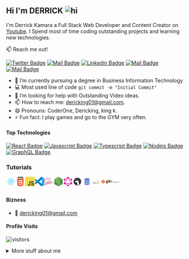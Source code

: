 ## Hi I'm DERRICK <img src="https://user-images.githubusercontent.com/1303154/88677602-1635ba80-d120-11ea-84d8-d263ba5fc3c0.gif" width="28px" alt="hi">

I'm Derrick Kamara a Full Stack Web Developer and Content Creator on [Youtube](https://www.youtube.com/channel/UC0iXIgBWjJ8dWnroFNt4VZg). I Spend most of time coding outstanding projects and learning new technologies.

:mailbox: Reach me out!

[![Twitter Badge](https://img.shields.io/badge/-@Dericking-1ca0f1?style=flat&labelColor=1ca0f1&logo=twitter&logoColor=white&link=https://twitter.com/Derrick11723390)](https://twitter.com/Derrick11723390) [![Mail Badge](https://img.shields.io/badge/-Dericking-e74c3c?style=flat&labelColor=e74c3c&logo=youtube&logoColor=white)](https://www.youtube.com/channel/UC0iXIgBWjJ8dWnroFNt4VZg) [![Linkedin Badge](https://img.shields.io/badge/-Dericking01-0e76a8?style=flat&labelColor=0e76a8&logo=linkedin&logoColor=white)](https://www.linkedin.com/in/dericking01/) [![Mail Badge](https://img.shields.io/badge/-@dericking01-e84393?style=flat&labelColor=e84393&logo=instagram&logoColor=white)](https://instagram.com/leisyarh_) [![Mail Badge](https://img.shields.io/badge/-Dericking-c0392b?style=flat&labelColor=c0392b&logo=gmail&logoColor=white)](mailto:dericking01@gmail.com)

<!-- TODO: Add last video link -->

- 🌱 I’m currently pursuing a degree in Business Information Technology
- :computer: Most used line of code `git commit -m "Initial Commit"`
- 🤔 I’m looking for help with Outstanding Video ideas.
- 📫 How to reach me: dericking01@gmail.com.
- 😄 Pronouns: CoderOne, Dericking, king k.
- ⚡ Fun fact: I play games and go to the GYM very often.

#### Top Technologies

<!-- TODO: Make technologies links takes you to repositories -->

[![React Badge](https://img.shields.io/badge/-React-61DBFB?style=for-the-badge&labelColor=black&logo=react&logoColor=61DBFB)](#) [![Javascript Badge](https://img.shields.io/badge/-Javascript-F0DB4F?style=for-the-badge&labelColor=black&logo=javascript&logoColor=F0DB4F)](#) [![Typescript Badge](https://img.shields.io/badge/-Typescript-007acc?style=for-the-badge&labelColor=black&logo=typescript&logoColor=007acc)](#) [![Nodejs Badge](https://img.shields.io/badge/-Nodejs-3C873A?style=for-the-badge&labelColor=black&logo=node.js&logoColor=3C873A)](#) [![GraphQL Badge](https://img.shields.io/badge/-GraphQl-e535ab?style=for-the-badge&labelColor=black&logo=node.js&logoColor=e535ab)](#)

### Tutorials

[<img align="left" alt="React" width="26px" src="https://raw.githubusercontent.com/github/explore/80688e429a7d4ef2fca1e82350fe8e3517d3494d/topics/react/react.png" />][reactplaylist]

[<img align="left" alt="HTML5" width="26px" src="https://raw.githubusercontent.com/github/explore/80688e429a7d4ef2fca1e82350fe8e3517d3494d/topics/html/html.png" />][htmltutorial]

[<img align="left" alt="JavaScript" width="26px" src="https://raw.githubusercontent.com/github/explore/80688e429a7d4ef2fca1e82350fe8e3517d3494d/topics/javascript/javascript.png" />][javascripttutorial]

[<img align="left" alt="Visual Studio Code" width="26px" src="https://raw.githubusercontent.com/github/explore/80688e429a7d4ef2fca1e82350fe8e3517d3494d/topics/visual-studio-code/visual-studio-code.png" />][vscodetutorial]

<img align="left" alt="Sass" width="26px" src="https://raw.githubusercontent.com/github/explore/80688e429a7d4ef2fca1e82350fe8e3517d3494d/topics/sass/sass.png" />

<img align="left" alt="Node.js" width="26px" src="https://raw.githubusercontent.com/github/explore/80688e429a7d4ef2fca1e82350fe8e3517d3494d/topics/nodejs/nodejs.png" />

<img align="left" alt="GraphQL" width="26px" src="https://raw.githubusercontent.com/github/explore/80688e429a7d4ef2fca1e82350fe8e3517d3494d/topics/graphql/graphql.png" />

<img align="left" alt="Deno" width="26px" src="https://raw.githubusercontent.com/github/explore/361e2821e2dea67711cde99c9c40ed357061cf27/topics/deno/deno.png" />

<img align="left" alt="SQL" width="26px" src="https://raw.githubusercontent.com/github/explore/80688e429a7d4ef2fca1e82350fe8e3517d3494d/topics/sql/sql.png" />

<img align="left" alt="MySQL" width="26px" src="https://raw.githubusercontent.com/github/explore/80688e429a7d4ef2fca1e82350fe8e3517d3494d/topics/mysql/mysql.png" />

<img align="left" alt="Git" width="26px" src="https://raw.githubusercontent.com/github/explore/80688e429a7d4ef2fca1e82350fe8e3517d3494d/topics/git/git.png" />

<img align="left" alt="MongoDB" width="26px" src="https://raw.githubusercontent.com/github/explore/80688e429a7d4ef2fca1e82350fe8e3517d3494d/topics/mongodb/mongodb.png" />

<br />
<br />

#### Bizness

- :email: dericking01@gmail.com


#### Profile Visits 

![visitors](https://visitor-badge.glitch.me/badge?page_id=ipenywis.ipenywis)

<details>
<summary>
  More stuff about me
</summary>

<br >

I love sharing knowledge and working on projects with other developers, and that's why I'm very open to learning.

#### My Passion ?

I use various resources like Udemy Courses, youtube Tutorials and hackerthon challenges to learn Web/Mobile development, coding and design. Including new technologies and frameworks and anything really related to development world.

#### This week Coding Stats

<!--START_SECTION:waka-->

```txt
JavaScript   1 hr 32 mins    █████████████████████████   99.38 %
Other        0 secs          ░░░░░░░░░░░░░░░░░░░░░░░░░   00.62 %
```

<!--END_SECTION:waka-->

#### Github Stats
![dericking01's Stats](https://github-readme-stats.vercel.app/api?username=dericking01&theme=blue-green&show_icons=true&hide_border=false&count_private=true) <br >
![dericking01's Streak](https://github-readme-streak-stats.herokuapp.com/?user=dericking01&theme=blue-green&hide_border=false) <br >
![dericking01's Top Languages](https://github-readme-stats.vercel.app/api/top-langs/?username=dericking01&theme=blue-green&show_icons=true&hide_border=false&layout=compact) <br >

<!-- ![Derrick's github stats](https://github-readme-stats.vercel.app/api?username=dericking01&count_private=true&theme=tokyonight&hide=contribs,prs) -->

</details>


[reactplaylist]: https://www.youtube.com/watch?v=KxXXEL-k47Y&list=PLvXDmnBbOF7RnYiZvDwl2Pzcs2kfi10wd
[vscodetutorial]: https://www.youtube.com/watch?v=Bkie2ai8qeE&t=8s
[htmltutorial]: https://www.youtube.com/watch?v=VK6MXVxOsws&t=27s
[javascripttutorial]: https://www.youtube.com/watch?v=D-LHKvmX37E
